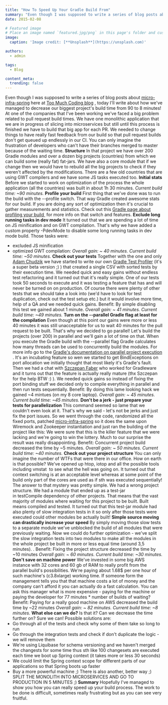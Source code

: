 ```yaml
---
title: "How To Speed Up Your Gradle Build From"
summary: "Even though I was supposed to write a series of blog posts about micro-infra-spring here at Too Much Coding blog , today I'll write about how we've managed to decrease our biggest project's build time from 90 to 8…"
date: 2015-02-08

# Featured image
# Place an image named `featured.jpg/png` in this page's folder and customize its options here.
image:
  caption: 'Image credit: [**Unsplash**](https://unsplash.com)'

authors:
  - admin

tags:
  - Blog

content_meta:
  trending: false
---
```

Even though I was supposed to write a series of blog posts about
[micro-infra-spring](https://toomuchcoding.blogspot.com/search/label/micro-infra-spring)
here at
[Too Much Coding blog](https://toomuchcoding.blogspot.com/)
, today I'll write about how we've managed to decrease our biggest project's build time from 90 to 8 minutes!
[]()
At one of the companies that I've been working we've faced a big problem related to pull request build times. We have one monolithic application that we are in progress of slicing into microservices but still until this process is finished we have to build that big app for each PR. We needed to change things to have really fast feedback from our build so that pull request builds don't get queued up endlessly in our CI. You can only imagine the frustration of developers who can't have their branches merged to master because of the waiting time.
**Structure**
In that project we have over 200 Gradle modules and over a dozen big projects (countries) from which we can build some (really fat) fat-jars. We have also a core module that if we change then we would have to rebuild all the big projects to check if they weren't affected by the modifications. There are a few old countries that are using GWT compilers and we have some JS tasks executed too.
**Initial stats**
Before we started to work on optimization of the process the whole application (all the countries) was built in about 1h 30 minutes.
*Current build time: ~90 minutes.*
**Profile your build**
First thing that we've done was to run the build with the --profile switch.
That way Gradle created awesome stats for our build. If you are doing any sort of optimization then it's crucial to gather measurements and statistics. Check out this
[Gradle page about profiling your build ](https://gradle.org/docs/current/userguide/tutorial_gradle_command_line.html#sec:profiling_build)
for more info on that switch and features.
**Exclude long running tasks in dev mode**
It turned out that we are spending a lot of time on JS minification and on GWT compilation. That's why we have added a custom property -PdevMode to disable some long running tasks in dev mode build. Those tasks were:
- excluded JS minification
- optimized GWT compilation:
*Overall gain: ~ 40 minutes.*
*Current build time: ~50 minutes.*
**Check out your tests**
Together with the one and only
[Adam Chudzik](https://github.com/achudzik)
we have started to write our own
[Gradle Test Profiler](https://github.com/marcingrzejszczak/gradle-test-profiler)
(it's a super beta version ;) ) that created a single CSV with sorted tests by their execution time. We needed quick and easy gains without endless test refactoring and it turned out that it's really simple. One of our tests took 50 seconds to execute and it was testing a feature that has and will never be turned on on production. Of course there were plenty of other tests that we should take a look into (we'd have to look for test duplication, check out the test setup etc.) but it would involve more time, help of a QA and we needed quick gains.
Benefit: By simple disabling this test we gained about 1 minute.
*Overall gain: ~ 41 minutes.*
*Current build time: ~49 minutes.*
**Turn on the --parallel Gradle flag at least for the compilation**
Even though at this point our gains were more or less 40 minutes it was still unacceptable for us to wait 40 minutes for the pull request to be built.
That's why we decided to go parallel! Let's build the projects (over 200) in parallel and we'll gain a lot of time on that. When you execute the Gradle build with the --parallel flag Gradle calculates how many threads can be used to concurrently build the modules. For more info go to the
[Gradle's documentation on parallel project execution](https://gradle.org/docs/current/userguide/multi_project_builds.html#sec:parallel_execution)
.
It's an incubating feature so wen we started to get BindExceptions on port allocation we initially thought that most likely it's Gradle's fault. Then we had a chat with
[Szczepan Faber](https://twitter.com/szczepiq)
who worked for Gradleware and it turns out that the feature is actually really mature (thx Szczepan for the help BTW :) ).
We needed quick gains so instead of fixing the port binding stuff we decided only to compile everything in parallel and then run tests sequentially.
Benefit: By doing this lame looking hack we gained ~4 mintues (on my 8 core laptop).
*Overall gain: ~ 45 minutes.*
*Current build time: ~45 minutes.*
**Don't be a jerk - just prepare your tests for parallelization**
This command seemed so lame that we couldn't even look at it. That's why we said - let's not be jerks and just fix the port issues.
So we went through the code, randomized all the fixed ports, patched
[micro-infra-spring](https://github.com/4finance/micro-infra-spring)
so it does the same upon Wiremock and Zookeeper instantiation and just ran the building of the project like this:
We were sure that this is the killer feature that we were lacking and we're going to win the lottery. Much to our surprise the result was really disappointing.
Benefit: Concurrent project build decreased the time by ~5 minutes.
*Overall gain: ~ 50 minutes.*
*Current build time: ~40 minutes.*
**Check out your project structure**
You can only imagine the number of WTFs that were there in our office. How on earth is that possible?
We've opened up htop, iotop and all the possible tools including vmstat  to see what the hell was going on. It turned out that context switching is at an acceptable level whereas at some point of the build only part of the cores are used as if sth was executed sequentially!
The answer to that mystery was pretty simple. We had a wrong project structure.
We had a module that ended up as a test-jar in testCompile dependency of other projects. That means that the vast majority of modules where waiting for this project to be built. Built means compiled and tested. It turned out that this test-jar module had also plenty of slow integration tests in it so only after those tests were executed could other modules be actually built!
**Simple source moving can drastically increase your speed**
By simply moving those slow tests to a separate module we've unblocked the build of all modules that were previously waiting.
Now we could do further optimization - we've split the slow integration tests into two modules to make all the modules in the whole project be built in more or less equal time (around 3,5 minutes).
.
Benefit: Fixing the project structure decreased the time by ~10 minutes
*Overall gain: ~ 60 minutes.*
*Current build time: ~30 minutes.*
**Don't save on machine power**
We've invested in some big AWS instance with 32 cores and 60 gb of RAM to really profit from the parallel build's possibilities. We're paying about 1.68$ per one hour of such machine's (c3.8xlarge) working time.
If someone form the management tells you that that machine costs a lot of money and the company can't afford it you can actually do a fast calculation. You can ask this manager what is more expensive - paying for the machine or paying the developer for 77 minutes * number of builds of waiting?
Benefit: Paying for a really good machine on AWS decreased the build time by ~22 minutes
*Overall gain: ~ 82 minutes.*
*Current build time: ~8 minutes.*
**What else can we do?**
Is that it? Can we decrease the time further on? Sure we can!
Possible solutions are:
- Go through all of the tests and check why some of them take so long to run
- Go through the integration tests and check if don't duplicate the logic - we will remove them
- We're using Liquibase for schema versioning and we haven't merged the changests for some time thus sth like 100 changesets are executed each time we boot up Spring context (it takes more or less 30 seconds)
- We could limit the Spring context scope for different parts of our applications so that Spring boots up faster
- Buy a more powerful machine ;)
There is also another, better way ;)
SPLIT THE MONOLITH INTO MICROSERVICES AND GO TO PRODUCTION IN 5 MINUTES ;)
**Summary**
Hopefully I've managed to show you how you can really speed up your build process. The work to be done is difficult, sometimes really frustrating but as you can see very fruitful.
